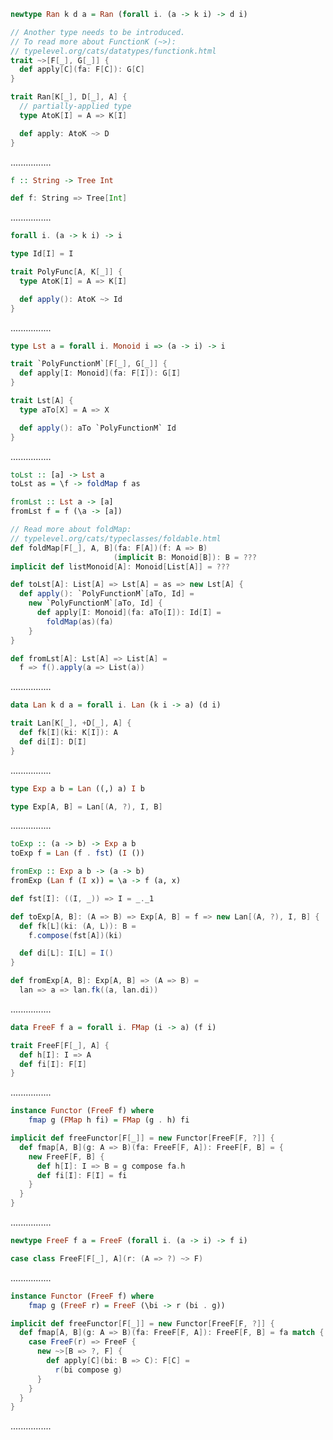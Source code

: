 ```Haskell
newtype Ran k d a = Ran (forall i. (a -> k i) -> d i)
```
```scala
// Another type needs to be introduced.
// To read more about FunctionK (~>):
// typelevel.org/cats/datatypes/functionk.html
trait ~>[F[_], G[_]] {
  def apply[C](fa: F[C]): G[C]
}

trait Ran[K[_], D[_], A] {
  // partially-applied type
  type AtoK[I] = A => K[I]

  def apply: AtoK ~> D
}
```
................
```Haskell
f :: String -> Tree Int
```
```scala
def f: String => Tree[Int]
```
................
```Haskell
forall i. (a -> k i) -> i
```
```scala
type Id[I] = I

trait PolyFunc[A, K[_]] {
  type AtoK[I] = A => K[I]

  def apply(): AtoK ~> Id
}
```
................
```Haskell
type Lst a = forall i. Monoid i => (a -> i) -> i
```
```scala
trait `PolyFunctionM`[F[_], G[_]] {
  def apply[I: Monoid](fa: F[I]): G[I]
}

trait Lst[A] {
  type aTo[X] = A => X

  def apply(): aTo `PolyFunctionM` Id
}
```
................
```Haskell
toLst :: [a] -> Lst a
toLst as = \f -> foldMap f as

fromLst :: Lst a -> [a]
fromLst f = f (\a -> [a])
```
```scala
// Read more about foldMap:
// typelevel.org/cats/typeclasses/foldable.html
def foldMap[F[_], A, B](fa: F[A])(f: A => B)
                       (implicit B: Monoid[B]): B = ???
implicit def listMonoid[A]: Monoid[List[A]] = ???

def toLst[A]: List[A] => Lst[A] = as => new Lst[A] {
  def apply(): `PolyFunctionM`[aTo, Id] =
    new `PolyFunctionM`[aTo, Id] {
      def apply[I: Monoid](fa: aTo[I]): Id[I] =
        foldMap(as)(fa)
    }
}

def fromLst[A]: Lst[A] => List[A] =
  f => f().apply(a => List(a))
```
................
```Haskell
data Lan k d a = forall i. Lan (k i -> a) (d i)
```
```scala
trait Lan[K[_], +D[_], A] {
  def fk[I](ki: K[I]): A
  def di[I]: D[I]
}
```
................
```Haskell
type Exp a b = Lan ((,) a) I b
```
```scala
type Exp[A, B] = Lan[(A, ?), I, B]
```
................
```Haskell
toExp :: (a -> b) -> Exp a b
toExp f = Lan (f . fst) (I ())

fromExp :: Exp a b -> (a -> b)
fromExp (Lan f (I x)) = \a -> f (a, x)
```
```scala
def fst[I]: ((I, _)) => I = _._1

def toExp[A, B]: (A => B) => Exp[A, B] = f => new Lan[(A, ?), I, B] {
  def fk[L](ki: (A, L)): B =
    f.compose(fst[A])(ki)

  def di[L]: I[L] = I()
}

def fromExp[A, B]: Exp[A, B] => (A => B) =
  lan => a => lan.fk((a, lan.di))
```
................
```Haskell
data FreeF f a = forall i. FMap (i -> a) (f i)
```
```scala
trait FreeF[F[_], A] {
  def h[I]: I => A
  def fi[I]: F[I]
}
```
................
```Haskell
instance Functor (FreeF f) where
    fmap g (FMap h fi) = FMap (g . h) fi
```
```scala
implicit def freeFunctor[F[_]] = new Functor[FreeF[F, ?]] {
  def fmap[A, B](g: A => B)(fa: FreeF[F, A]): FreeF[F, B] = {
    new FreeF[F, B] {
      def h[I]: I => B = g compose fa.h
      def fi[I]: F[I] = fi
    }
  }
}
```
................
```Haskell
newtype FreeF f a = FreeF (forall i. (a -> i) -> f i)
```
```scala
case class FreeF[F[_], A](r: (A => ?) ~> F)
```
................
```Haskell
instance Functor (FreeF f) where
    fmap g (FreeF r) = FreeF (\bi -> r (bi . g))
```
```scala
implicit def freeFunctor[F[_]] = new Functor[FreeF[F, ?]] {
  def fmap[A, B](g: A => B)(fa: FreeF[F, A]): FreeF[F, B] = fa match {
    case FreeF(r) => FreeF {
      new ~>[B => ?, F] {
        def apply[C](bi: B => C): F[C] =
          r(bi compose g)
      }
    }
  }
}
```
................
